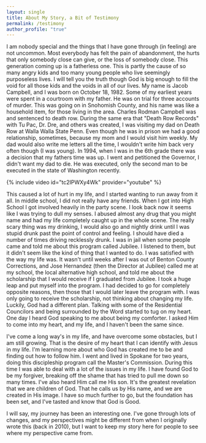 ```yaml
---
layout: single
title: About My Story, a Bit of Testimony
permalink: /testimony
author_profile: "true"
---
```


I am nobody special and the things that I have gone through (in feeling) are not uncommon. Most everybody has felt the pain of abandonment, the hurts that only somebody close can give, or the loss of somebody close. This generation coming up is a fatherless one. This is partly the cause of so many angry kids and too many young people who live seemingly purposeless lives. I will tell you the truth though God is big enough to fill the void for all those kids and the voids in all of our lives. My name is Jacob Campbell, and I was born on October 18, 1982. Some of my earliest years were spent in a courtroom with my father. He was on trial for three accounts of murder. This was going on in Snohomish County, and his name was like a household item, for those living in the area. Charles Rodman Campbell was and sentenced to death row. During the same era that "Death Row Records" with Tu Pac, Dr. Dre, and others was created, I was visiting my dad on Death Row at Walla Walla State Penn. Even though he was in prison we had a good relationship, sometimes, because my mom and I would visit him weekly. My dad would also write me letters all the time, I wouldn't write him back very often though (I was young). In 1994, when I was in the 6th grade there was a decision that my fathers time was up. I went and petitioned the Governor, I didn't want my dad to die. He was executed, only the second man to be executed in the state of Washington recently.

{% include video id="tc2IPWXy4Wk" provider="youtube" %} 

This caused a lot of hurt in my life, and I started wanting to run away from it all. In middle school, I did not really have any friends. When I got into High School I got involved heavily in the party scene. I look back now it seems like I was trying to dull my senses. I abused almost any drug that you might name and had my life completely caught up in the whole scene. The really scary thing was my drinking, I would also go and nightly drink until I was stupid drunk past the point of control and feeling. I should have died a number of times driving recklessly drunk. I was in jail when some people came and told me about this program called Jubilee. I listened to them, but it didn't seem like the kind of thing that I wanted to do. I was satisfied with the way my life was. It wasn't until weeks after I was out of Benton County Corrections, and Jose Hernandez (then the Director at Jubilee) called me at my school, the local alternative high school, and told me about the scholarship that I would receive if I graduated from Jubilee. I took a huge leap and put myself into the program. I had decided to go for completely opposite reasons, then those that I would later leave the program with. I was only going to receive the scholarship, not thinking about changing my life. Luckily, God had a different plan. Talking with some of the Residential Councilors and being surrounded by the Word started to tug on my heart. One day I heard God speaking to me about being my comforter. I asked Him to come into my heart, and my life, and I haven't been the same since.

I've come a long way's in my life, and have overcome some obstacles, but I am still growing. That is the desire of my heart that I can identify with Jesus in my life. I'm learning more about who God has created me to be and finding out how to follow him. I went and lived in Spokane for two years, doing this discipleship program call the Master's Commission. During this time I was able to deal with a lot of the issues in my life. I have found God to be my forgiver, breaking off the shame that has tried to pull me down so many times. I've also heard Him call me His son. It's the greatest revelation that we are children of God. That he calls us by His name, and we are created in His image. I have so much further to go, but the foundation has been set, and I've tasted and know that God is Good.

I will say, my journey has been an interesting one. I've gone through lots of changes, and my perspectives might be different from when I originally wrote this (back in 2010), but I want to keep my story here for people to see where my perspective came from.